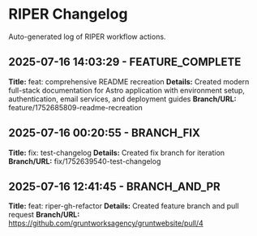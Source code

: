 # RIPER Changelog

Auto-generated log of RIPER workflow actions.

## 2025-07-16 14:03:29 - FEATURE_COMPLETE

**Title:** feat: comprehensive README recreation
**Details:** Created modern full-stack documentation for Astro application with environment setup, authentication, email services, and deployment guides
**Branch/URL:** feature/1752685809-readme-recreation

## 2025-07-16 00:20:55 - BRANCH_FIX

**Title:** fix: test-changelog
**Details:** Created fix branch for iteration
**Branch/URL:** fix/1752639540-test-changelog

## 2025-07-16 12:41:45 - BRANCH_AND_PR

**Title:** feat: riper-gh-refactor
**Details:** Created feature branch and pull request
**Branch/URL:** https://github.com/gruntworksagency/gruntwebsite/pull/4

